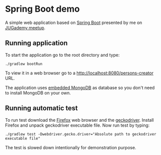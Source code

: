 # Spring Boot demo
A simple web application based on [Spring Boot](https://projects.spring.io/spring-boot/) presented by me on [JUGademy meetup](https://www.meetup.com/pl-PL/Poznan-Java-User-Group/events/238946503/).

## Running application
To start the application go to the root directory and type:
```
./gradlew bootRun
```
To view it in a web browser go to a [http://localhost:8080/persons-creator](http://localhost:8080/person-creator) URL.

The application uses [embedded MongoDB](https://github.com/flapdoodle-oss/de.flapdoodle.embed.mongo) as database so you don't need to install MongoDB on your own.

## Running automatic test
To run test download the [Firefox](https://www.mozilla.org/en-US/firefox/new/) web browser and the [geckodriver](https://github.com/mozilla/geckodriver/releases/tag/v0.15.0).
Install Firefox and unpack geckodriver executable file.
Now run test by typing:
```
./gradlew test -Dwebdriver.gecko.driver="Absolute path to geckodriver executable file"
```
The test is slowed down intentionally for demonstration purpose.
